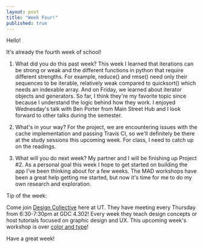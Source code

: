 ```yaml
---
layout: post
title: "Week Four!"
published: true
---
```

Hello! 

It's already the fourth week of school!

1. What did you do this past week?
	This week I learned that iterations can be strong or weak and the different functions in python that require different strengths. For example, reduce() and rmse() need only their sequences to be iterable, relatively weak compared to quicksort() which needs an indexable array. And on Friday, we learned about iterator objects and generators. So far, I think they're my favorite topic since because I understand the logic behind how they work. I enjoyed Wednesday's talk with Ben Porter from Main Street Hub and I look forward to other talks during the semester.

2. What's in your way?
	For the project, we are encountering issues with the cache implementation and passing Travis CI, so we'll definitely be there at the study sessions this upcoming week. For class, I need to catch up on the readings.

3. What will you do next week?
	My partner and I will be finishing up Project #2. As a personal goal this week I hope to get started on building the app I've been thinking about for a few weeks. The MAD workshops have been a great help getting me started, but now it's time for me to do my own research and exploration.

Tip of the week: 

Come join [Design Collective]("https://www.facebook.com/groups/dsgncoll/") here at UT. They have meeting every Thursday from 6:30-7:30pm at GDC 4.302! Every week they teach design concepts or host tutorials focused on graphic design and UX. This upcoming week's workshop is over [color and type]("https://www.facebook.com/events/949878165101574/")!

Have a great week!
